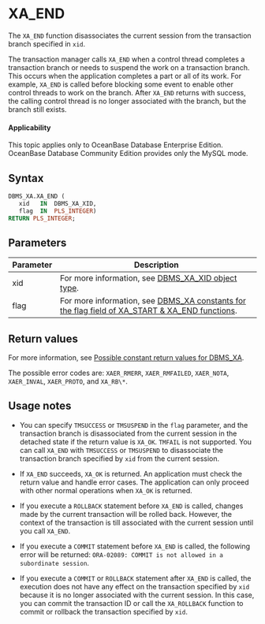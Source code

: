 XA_END
===========================

The `XA_END` function disassociates the current session from the transaction branch specified in `xid`.

The transaction manager calls `XA_END` when a control thread completes a transaction branch or needs to suspend the work on a transaction branch. This occurs when the application completes a part or all of its work. For example, `XA_END` is called before blocking some event to enable other control threads to work on the branch. After `XA_END` returns with success, the calling control thread is no longer associated with the branch, but the branch still exists.

<main id="notice" >
    <h4>Applicability</h4>
    <p>This topic applies only to OceanBase Database Enterprise Edition. OceanBase Database Community Edition provides only the MySQL mode. </p>
  </main>

Syntax
-----------

```sql
DBMS_XA.XA_END (
   xid   IN  DBMS_XA_XID,
   flag  IN  PLS_INTEGER)
RETURN PLS_INTEGER;
```



Parameters
-------------



| **Parameter** | **Description** |
|--------|-----------------------------------------------------------------------------------|
| xid | For more information, see [DBMS_XA_XID object type](3.the-type-of-the-dbms-xa-xid-object-oracle.md).  |
| flag | For more information, see [DBMS_XA constants for the flag field of XA_START & XA_END functions](2.dbms-xa-constant-oracle.md).  |



Return values
------------

For more information, see [Possible constant return values for DBMS_XA](2.dbms-xa-constant-oracle.md).

The possible error codes are: `XAER_RMERR`, `XAER_RMFAILED`, `XAER_NOTA`, `XAER_INVAL`, `XAER_PROTO`, and `XA_RB\*`.

Usage notes
-------------------------

* You can specify `TMSUCCESS` or `TMSUSPEND` in the `flag` parameter, and the transaction branch is disassociated from the current session in the detached state if the return value is `XA_OK`. `TMFAIL` is not supported. You can call `XA_END` with `TMSUCCESS` or `TMSUSPEND` to disassociate the transaction branch specified by `xid` from the current session.

* If `XA_END` succeeds, `XA_OK` is returned. An application must check the return value and handle error cases. The application can only proceed with other normal operations when `XA_OK` is returned.

* If you execute a `ROLLBACK` statement before `XA_END` is called, changes made by the current transaction will be rolled back. However, the context of the transaction is till associated with the current session until you call `XA_END`.

* If you execute a `COMMIT` statement before `XA_END` is called, the following error will be returned: `ORA-02089: COMMIT is not allowed in a subordinate session`.

* If you execute a `COMMIT` or `ROLLBACK` statement after `XA_END` is called, the execution does not have any effect on the transaction specified by `xid` because it is no longer associated with the current session. In this case, you can commit the transaction ID or call the `XA_ROLLBACK` function to commit or rollback the transaction specified by `xid`.





